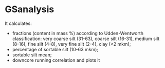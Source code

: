 # GSanalysis
It calculates:
- fractions (content in mass %) according to Udden-Wentworth classification: very coarse silt (31-63), coarse silt (16-31), 
medium silt (8-16), fine silt (4-8), very fine silt (2-4), clay (<2 mkm);
- percentage of sortable silt (10-63 mkm);
- sortable silt mean;
- downcore running correlation and plots it
